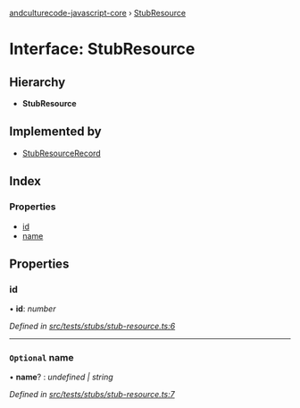 [andculturecode-javascript-core](../README.md) › [StubResource](stubresource.md)

# Interface: StubResource

## Hierarchy

* **StubResource**

## Implemented by

* [StubResourceRecord](../classes/stubresourcerecord.md)

## Index

### Properties

* [id](stubresource.md#id)
* [name](stubresource.md#optional-name)

## Properties

###  id

• **id**: *number*

*Defined in [src/tests/stubs/stub-resource.ts:6](https://github.com/AndcultureCode/AndcultureCode.JavaScript.Core/blob/8072b39/src/tests/stubs/stub-resource.ts#L6)*

___

### `Optional` name

• **name**? : *undefined | string*

*Defined in [src/tests/stubs/stub-resource.ts:7](https://github.com/AndcultureCode/AndcultureCode.JavaScript.Core/blob/8072b39/src/tests/stubs/stub-resource.ts#L7)*
